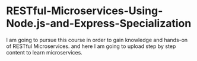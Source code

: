 # RESTful-Microservices-Using-Node.js-and-Express-Specialization
I am going to pursue this course in order to gain knowledge and hands-on of RESTful Microservices. and here I am going to upload step by step content to learn microservices.
